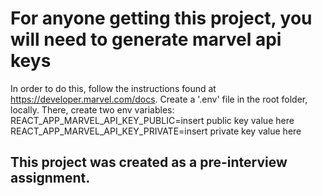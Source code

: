# For anyone getting this project, you will need to generate marvel api keys

In order to do this, follow the instructions found at https://developer.marvel.com/docs.
Create a '.env' file in the root folder, locally. There, create two env variables:\
REACT_APP_MARVEL_API_KEY_PUBLIC=insert public key value here\
REACT_APP_MARVEL_API_KEY_PRIVATE=insert private key value here

## This project was created as a pre-interview assignment.
